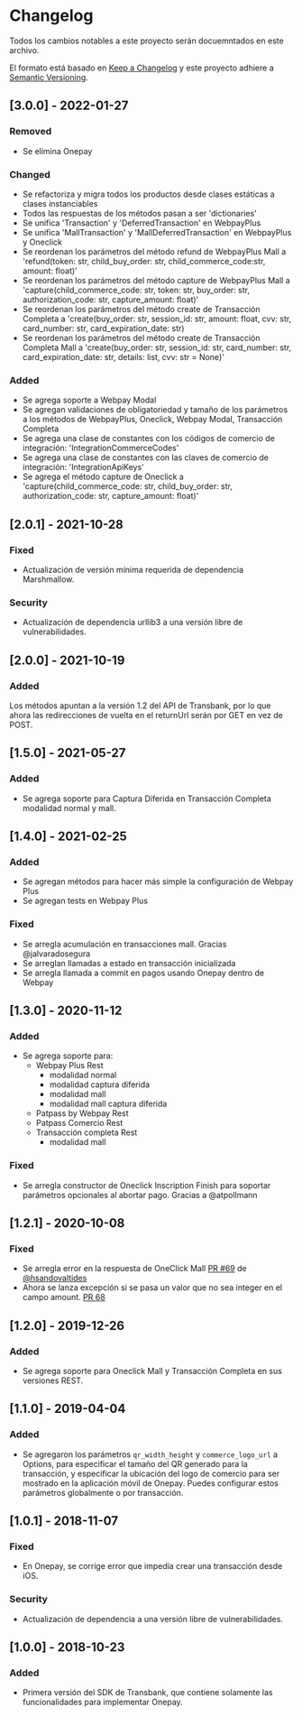 # Changelog
Todos los cambios notables a este proyecto serán docuemntados en este archivo.

El formato está basado en [Keep a Changelog](http://keepachangelog.com/en/1.0.0/)
y este proyecto adhiere a [Semantic Versioning](http://semver.org/spec/v2.0.0.html).

## [3.0.0] - 2022-01-27

### Removed

- Se elimina Onepay

### Changed

- Se refactoriza y migra todos los productos desde clases estáticas a clases instanciables
- Todos las respuestas de los métodos pasan a ser 'dictionaries'
- Se unifica 'Transaction' y 'DeferredTransaction' en WebpayPlus
- Se unifica 'MallTransaction' y 'MallDeferredTransaction' en WebpayPlus y Oneclick
- Se reordenan los parámetros del método refund de WebpayPlus Mall a 'refund(token: str, child_buy_order: str, child_commerce_code:str, amount: float)'
- Se reordenan los parámetros del método capture de WebpayPlus Mall a 'capture(child_commerce_code: str, token: str, buy_order: str, authorization_code: str, capture_amount: float)'
- Se reordenan los parámetros del método create de Transacción Completa a 'create(buy_order: str, session_id: str, amount: float, cvv: str, card_number: str, card_expiration_date: str)
- Se reordenan los parámetros del método create de Transacción Completa Mall a 'create(buy_order: str, session_id: str, card_number: str, card_expiration_date: str, details: list, cvv: str = None)'

### Added

- Se agrega soporte a Webpay Modal
- Se agregan validaciones de obligatoriedad y tamaño de los parámetros a los métodos de WebpayPlus, Oneclick, Webpay Modal, Transacción Completa
- Se agrega una clase de constantes con los códigos de comercio de integración: 'IntegrationCommerceCodes'
- Se agrega una clase de constantes con las claves de comercio de integración: 'IntegrationApiKeys'
- Se agrega el método capture de Oneclick a 'capture(child_commerce_code: str, child_buy_order: str, authorization_code: str, capture_amount: float)'

## [2.0.1] - 2021-10-28
### Fixed
- Actualización de versión mínima requerida de dependencia Marshmallow.

### Security
- Actualización de dependencia urllib3 a una versión libre de vulnerabilidades.


## [2.0.0] - 2021-10-19
### Added
Los métodos apuntan a la versión 1.2 del API de Transbank, por lo que ahora las redirecciones de vuelta en el
returnUrl serán por GET en vez de POST.

## [1.5.0] - 2021-05-27
### Added
- Se agrega soporte para Captura Diferida en Transacción Completa modalidad normal y mall.

## [1.4.0] - 2021-02-25
### Added
- Se agregan métodos para hacer más simple la configuración de Webpay Plus
- Se agregan tests en Webpay Plus

### Fixed
- Se arregla acumulación en transacciones mall. Gracias @jalvaradosegura
- Se arreglan llamadas a estado en transacción inicializada
- Se arregla llamada a commit en pagos usando Onepay dentro de Webpay

## [1.3.0] - 2020-11-12
### Added
- Se agrega soporte para:
    - Webpay Plus Rest
        - modalidad normal
        - modalidad captura diferida
        - modalidad mall
        - modalidad mall captura diferida
    - Patpass by Webpay Rest
    - Patpass Comercio Rest
    - Transacción completa Rest
        - modalidad mall
### Fixed
- Se arregla constructor de Oneclick Inscription Finish para soportar parámetros opcionales al abortar pago. Gracias a @atpollmann

## [1.2.1] - 2020-10-08
### Fixed
- Se arregla error en la respuesta de OneClick Mall [PR #69](https://github.com/TransbankDevelopers/transbank-sdk-python/pull/69) de [@hsandovaltides](https://github.com/hsandovaltides)
- Ahora se lanza excepción si se pasa un valor que no sea integer en el campo amount. [PR 68](ttps://github.com/TransbankDevelopers/transbank-sdk-python/pull/68)

## [1.2.0] - 2019-12-26
### Added
- Se agrega soporte para Oneclick Mall y Transacción Completa en sus versiones REST.

## [1.1.0] - 2019-04-04
### Added
- Se agregaron los parámetros `qr_width_height` y `commerce_logo_url` a Options, para especificar el tamaño del QR generado para la transacción, y especificar la ubicación del logo de comercio para ser mostrado en la aplicación móvil de Onepay. Puedes configurar estos parámetros globalmente o por transacción.

## [1.0.1] - 2018-11-07
### Fixed
- En Onepay, se corrige error que impedía crear una transacción desde iOS.

### Security
- Actualización de dependencia a una versión libre de vulnerabilidades.

## [1.0.0] - 2018-10-23
### Added
- Primera versión del SDK de Transbank, que contiene solamente las funcionalidades para implementar Onepay.
